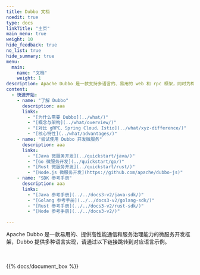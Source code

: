 ```yaml
---
title: Dubbo 文档
noedit: true
type: docs
linkTitle: "主页"
main_menu: true
weight: 10
hide_feedback: true
no_list: true
hide_summary: true
menu:
  main:
    name: "文档"
    weight: 1
description: Apache Dubbo 是一款支持多语言的、易用的 web 和 rpc 框架，同时为构建企业级微服务提供服务发现、流量治理、可观测、认证鉴权等能力、工具与最佳实践。
content:
  - 快速开始:
    - name: "了解 Dubbo"
      description: aaa
      links:
        - "[为什么需要 Dubbo](../what/)"
        - "[概念与架构](../what/overview/)"
        - "[对比 gRPC、Spring Cloud、Istio](../what/xyz-difference/)"
        - "[核心特性](../what/advantages/)"
    - name: "尝试使用 Dubbo 开发微服务"
      description: aaa
      links:
        - "[Java 微服务开发](../quickstart/java/)"
        - "[Go 微服务开发](../quickstart/go/)"
        - "[Rust 微服务开发](../quickstart/rust/)"
        - "[Node.js 微服务开发](https://github.com/apache/dubbo-js)"
    - name: "SDK 参考手册"
      description: aaa
      links:
        - "[Java 参考手册](../../docs3-v2/java-sdk/)"
        - "[Golang 参考手册](../../docs3-v2/golang-sdk/)"
        - "[Rust 参考手册](../../docs3-v2/rust-sdk/)"
        - "[Node 参考手册](../../docs3-v2/)"

---
```

Apache Dubbo 是一款易用的、提供高性能通信和服务治理能力的微服务开发框架，Dubbo 提供多种语言实现，请通过以下链接跳转到对应语言示例。
<br/>
<br/>
<br/>

{{% docs/document_box %}}

